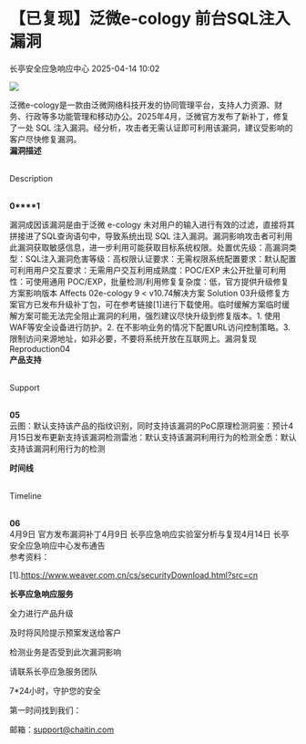 #  【已复现】泛微e-cology 前台SQL注入漏洞   
 长亭安全应急响应中心   2025-04-14 10:02  
  
![](https://mmbiz.qpic.cn/sz_mmbiz_jpg/FOh11C4BDicQNXA8fBPfWAjJKC2EXuYoWYrqqGcngqRITmea9LTWYz4QPQa8fia2fQ3JDOqUEeKWyrv7hft4rAvg/640?wx_fmt=jpeg&from=appmsg "")  
  
泛微e-cology是一款由泛微网络科技开发的协同管理平台，支持人力资源、财务、行政等多功能管理和移动办公。2025年4月，泛微官方发布了新补丁，修复了一处 SQL 注入漏洞。经分析，攻击者无需认证即可利用该漏洞，建议受影响的客户尽快修复漏洞。  
**漏洞描述**  
  
   
Description  
   
  
  
  
**0****1**  
  
漏洞成因该漏洞是由于泛微 e-cology 未对用户的输入进行有效的过滤，直接将其拼接进了SQL查询语句中，导致系统出现 SQL 注入漏洞。漏洞影响攻击者可利用此漏洞获取敏感信息，进一步利用可能获取目标系统权限。处置优先级：高漏洞类型：SQL注入漏洞危害等级：高权限认证要求：无需权限系统配置要求：默认配置可利用用户交互要求：无需用户交互利用成熟度：POC/EXP 未公开批量可利用性：可使用通用 POC/EXP，批量检测/利用修复复杂度：低，官方提供升级修复方案影响版本 Affects 02e-cology 9 < v10.74解决方案 Solution 03升级修复方案官方已发布升级补丁包，可在参考链接[1]进行下载使用。临时缓解方案临时缓解方案可能无法完全阻止漏洞的利用，强烈建议尽快升级到修复版本。1. 使用WAF等安全设备进行防护。2. 在不影响业务的情况下配置URL访问控制策略。3. 限制访问来源地址，如非必要，不要将系统开放在互联网上。漏洞复现Reproduction04  
**产品支持**  
  
   
Support  
   
  
  
  
**05**  
云图：默认支持该产品的指纹识别，同时支持该漏洞的PoC原理检测洞鉴：预计4月15日发布更新支持该漏洞检测雷池：默认支持该漏洞利用行为的检测全悉：默认支持该漏洞利用行为的检测  
  
  
**时间线**  
  
   
Timeline  
   
  
  
  
**06**  
4月9日 官方发布漏洞补丁4月9日 长亭应急响应实验室分析与复现4月14日 长亭安全应急响应中心发布通告  
参考资料：  
  
[1].https://www.weaver.com.cn/cs/securityDownload.html?src=cn  
  
  
**长亭应急响应服务**  
  
  
  
  
全力进行产品升级  
  
及时将风险提示预案发送给客户  
  
检测业务是否受到此次漏洞影响  
  
请联系长亭应急服务团队  
  
7*24小时，守护您的安全  
  
  
第一时间找到我们：  
  
邮箱：support@chaitin.com  
  
